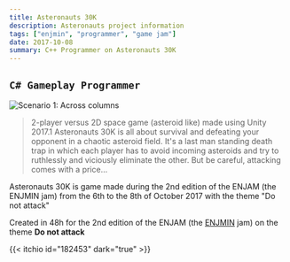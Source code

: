 ```yaml
---
title: Asteronauts 30K
description: Asteronauts project information
tags: ["enjmin", "programmer", "game jam"]
date: 2017-10-08
summary: C++ Programmer on Asteronauts 30K
---
```


## `C# Gameplay Programmer`

![Scenario 1: Across columns](/projects/asteronauts/illustration.jpg)

> 2-player versus 2D space game (asteroid like) made using Unity 2017.1
> Asteronauts 30K is all about survival and defeating your opponent in a chaotic asteroid field. It's a last man standing death trap in which each
> player has to avoid incoming asteroids and try to ruthlessly and viciously eliminate the other. 
> But be careful, attacking comes with a price...

Asteronauts 30K is game made during the 2nd edition of the ENJAM (the ENJMIN jam) from the 6th to the 8th of October 2017 with the theme "Do not attack"

Created in 48h for the 2nd edition of the ENJAM (the [ENJMIN](https://enjmin.cnam.fr/enjmin/ecole-nationale-du-jeu-et-des-medias-interactifs-accueil-1126103.kjsp) jam) on the theme **Do not attack**

{{< itchio id="182453" dark="true" >}}